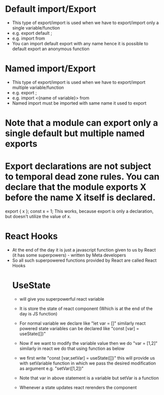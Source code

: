 # Default import/Export
- This type of export/import is used when we have to export/import only a single variable/function
- e.g. export default <name of variable>;
- e.g. import <name of variable> from <path of the import file>
- You can import default export with any name hence it is possible to default export an anonymous function

# Named import/Export
- This type of export/import is used when we have to export/import multiple variable/function
- e.g. export <name of variable>;
- e.g. import <{name of variable}> from <path of the import file>
- Named import must be imported with same name it used to export

# Note that a module can export only a single default but multiple named exports

# Export declarations are not subject to temporal dead zone rules. You can declare that the module exports X before the name X itself is declared.
export { x };
const x = 1;
This works, because export is only a declaration, but doesn't utilize the value of x.

# React Hooks
- At the end of the day it is just a javascript function given to us by React (it has some superpowers) - written by Meta developers
- So all such superpowered functions provided by React are called React Hooks
    # UseState 
    - will give you superpowerful react variable
    - It is store the state of react component (Which is at the end of the day is JS function)
    - For normal variable we declare like "let var = []" similarly react powered state variables can be declared like "const [var] = useState([])" 
    - Now if we want to modify the variable value then we do "var = [1,2]" similarly in react we do that using function as below
    - we first write "const [var,setVar] = useState([])" this will provide us with setVariable function in which we pass the desired modification as argument e.g. "setVar([1,2])"
    - Note that var in above statement is a variable but setVar is a function

    - Whenever a state updates react rerenders the component
